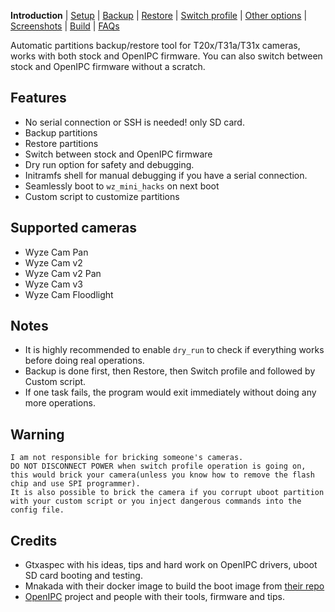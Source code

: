 **Introduction** | [Setup](README_setup.md) | [Backup](README_backup.md) | [Restore](README_restore.md) | [Switch profile](README_switch_profile.md) | [Other options](README_other_options.md) | [Screenshots](README_screenshots.md) | [Build](README_build.md) | [FAQs](README_FAQs.md)




Automatic partitions backup/restore tool for T20x/T31a/T31x cameras, works with both stock and OpenIPC firmware.
You can also switch between stock and OpenIPC firmware without a scratch.


## Features
- No serial connection or SSH is needed! only SD card.
- Backup partitions
- Restore partitions
- Switch between stock and OpenIPC firmware
- Dry run option for safety and debugging.
- Initramfs shell for manual debugging if you have a serial connection.
- Seamlessly boot to `wz_mini_hacks` on next boot
- Custom script to customize partitions


## Supported cameras
- Wyze Cam Pan
- Wyze Cam v2
- Wyze Cam v2 Pan
- Wyze Cam v3
- Wyze Cam Floodlight


## Notes
- It is highly recommended to enable `dry_run` to check if everything works before doing real operations.
- Backup is done first, then Restore, then Switch profile and followed by Custom script.
- If one task fails, the program would exit immediately without doing any more operations.


## Warning
```
I am not responsible for bricking someone's cameras.
DO NOT DISCONNECT POWER when switch profile operation is going on,
this would brick your camera(unless you know how to remove the flash chip and use SPI programmer).
It is also possible to brick the camera if you corrupt uboot partition with your custom script or you inject dangerous commands into the config file.
```


## Credits
- Gtxaspec with his ideas, tips and hard work on OpenIPC drivers, uboot SD card booting and testing.
- Mnakada with their docker image to build the boot image from [their repo](https://github.com/mnakada/atomcam_tools)
- [OpenIPC](https://github.com/OpenIPC) project and people with their tools, firmware and tips.

